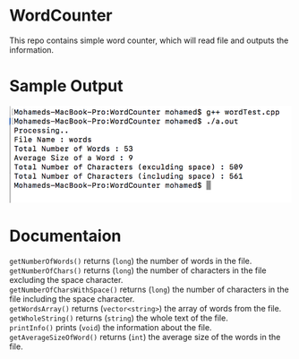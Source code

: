 # WordCounter
This repo contains simple word counter, which will read file and outputs the information.
# Sample Output
![Screen Shot of the Output](https://github.com/yousuf1997/WordCounter/blob/master/output.png)

# Documentaion
  `getNumberOfWords()` returns (`long`) the number of words in the file. <br />
  `getNumberOfChars()` returns (`long`) the number of characters in the file excluding the space character. <br />
  `getNumberOfCharsWithSpace()` returns (`long`) the number of characters in the file including the space character. <br />
  `getWordsArray()` returns (`vector<string>`) the array of words from the file. <br />
  `getWholeString()` returns (`string`) the whole text of the file. <br />
  `printInfo()` prints (`void`) the information about the file. <br />
  `getAverageSizeOfWord()` returns (`int`) the average size of the words in the file. <br /> 

